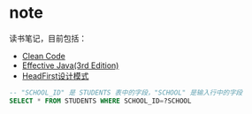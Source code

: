 # note
读书笔记，目前包括：
- [Clean Code](https://github.com/Jakob1027/note/blob/master/Clean%20Code/%E3%80%8AClean%20Code%E3%80%8B%E8%AF%BB%E4%B9%A6%E7%AC%94%E8%AE%B0.md)
- [Effective Java(3rd Edition)](https://github.com/Jakob1027/note/blob/master/Effective%20Java(3rd%20Edition)/%E3%80%8AEffctive%20Java%E3%80%8B%E8%AF%BB%E4%B9%A6%E7%AC%94%E8%AE%B0.md)
- [HeadFirst设计模式](https://github.com/Jakob1027/note/blob/master/HeadFirst%E8%AE%BE%E8%AE%A1%E6%A8%A1%E5%BC%8F/%E3%80%8AHeadFirst%E8%AE%BE%E8%AE%A1%E6%A8%A1%E5%BC%8F%E3%80%8B%E8%AF%BB%E4%B9%A6%E7%AC%94%E8%AE%B0.md)
```sql
-- "SCHOOL_ID" 是 STUDENTS 表中的字段，"SCHOOL" 是输入行中的字段
SELECT * FROM STUDENTS WHERE SCHOOL_ID=?SCHOOL
```
